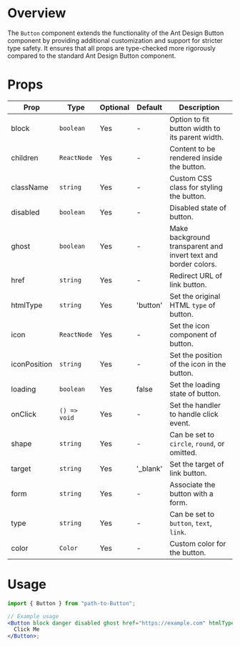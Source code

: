 # Overview

The `Button` component extends the functionality of the Ant Design Button component by providing additional customization and support for stricter type safety. It ensures that all props are type-checked more rigorously compared to the standard Ant Design Button component.

# Props

| Prop         | Type         | Optional | Default   | Description                                                    |
| ------------ | ------------ | -------- | --------- | -------------------------------------------------------------- |
| block        | `boolean`    | Yes      | -         | Option to fit button width to its parent width.                |
| children     | `ReactNode`  | Yes      | -         | Content to be rendered inside the button.                      |
| className    | `string`     | Yes      | -         | Custom CSS class for styling the button.                       |
| disabled     | `boolean`    | Yes      | -         | Disabled state of button.                                      |
| ghost        | `boolean`    | Yes      | -         | Make background transparent and invert text and border colors. |
| href         | `string`     | Yes      | -         | Redirect URL of link button.                                   |
| htmlType     | `string`     | Yes      | 'button'  | Set the original HTML `type` of button.                        |
| icon         | `ReactNode`  | Yes      | -         | Set the icon component of button.                              |
| iconPosition | `string`     | Yes      | -         | Set the position of the icon in the button.                    |
| loading      | `boolean`    | Yes      | false     | Set the loading state of button.                               |
| onClick      | `() => void` | Yes      | -         | Set the handler to handle click event.                         |
| shape        | `string`     | Yes      | -         | Can be set to `circle`, `round`, or omitted.                   |
| target       | `string`     | Yes      | '\_blank' | Set the target of link button.                                 |
| form         | `string`     | Yes      | -         | Associate the button with a form.                              |
| type         | `string`     | Yes      | -         | Can be set to `button`, `text`, `link`.                        |
| color        | `Color`      | Yes      | -         | Custom color for the button.                                   |

# Usage

```jsx
import { Button } from "path-to-Button";

// Example usage
<Button block danger disabled ghost href="https://example.com" htmlType="submit" icon={<IconComponent />} iconPosition="left" loading={true} onClick={handleClick} shape="round" target="_self" type="primary">
  Click Me
</Button>;
```
